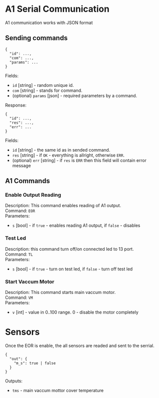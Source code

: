 # A1 Serial Communication
A1 communication works with JSON format

## Sending commands
```
{
  "id": ...,
  "com": ...,
  "params": ...
}
```
Fields:
* `id` [string] - random unique id.
* `com` [string] - stands for command.
* (optional) `params` [json] - required parameters by a command.

Response:
```
{
  "id": ...,
  "res": ...,
  "err": ...
}
```
Fields:
* `id` [string] - the same id as in sended command.
* `res` [string] - if `OK` - everything is allright, otherwise `ERR`.
* (optional) `err` [string] - if `res` is `ERR` then this field will contain error message

## A1 Commands
### Enable Output Reading
Description: This command enables reading of A1 output.</br>
Command: `EOR`</br>
Parameters:
  * `s` [bool] - if `true` - enables reading A1 output, if `false` - disables


### Test Led
Description: this command turn off/on connected led to 13 port.</br>
Command: `TL`</br>
Parameters:
  * `s` [bool] - if `true` - turn on test led, if `false` - turn off test led

### Start Vaccum Motor
Description: This command starts main vaccum motor.</br>
Command: `VM`</br>
Parameters:
  * `v` [int] - value in 0..100 range. 0 - disable the motor completely 

# Sensors
Once the EOR is enable, the all sensors are readed and sent to the serrial. 
```
{
  "out": {
    "m_s": true | false
  }
}
```

Outputs:
* `tms` - main vaccum mottor cover temperature
